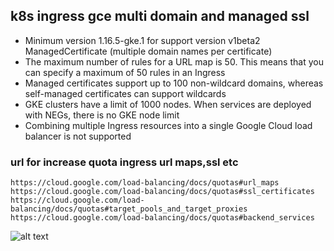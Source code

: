 ## k8s ingress gce multi domain and managed ssl
- Minimum version 1.16.5-gke.1  for support version v1beta2 ManagedCertificate (multiple domain names per certificate)
- The maximum number of rules for a URL map is 50. This means that you can specify a maximum of 50 rules in an Ingress
- Managed certificates support up to 100 non-wildcard domains, whereas self-managed certificates can support wildcards
- GKE clusters have a limit of 1000 nodes. When services are deployed with NEGs, there is no GKE node limit
- Combining multiple Ingress resources into a single Google Cloud load balancer is not supported

### url for increase quota ingress url maps,ssl etc
```
https://cloud.google.com/load-balancing/docs/quotas#url_maps
https://cloud.google.com/load-balancing/docs/quotas#ssl_certificates
https://cloud.google.com/load-balancing/docs/quotas#target_pools_and_target_proxies
https://cloud.google.com/load-balancing/docs/quotas#backend_services
```

![alt text](https://miro.medium.com/max/1400/1*KIVa4hUVZxg-8Ncabo8pdg.png)
